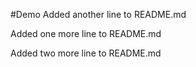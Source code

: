 #Demo
Added another line to README.md

Added one more line to README.md

Added two more line to README.md
